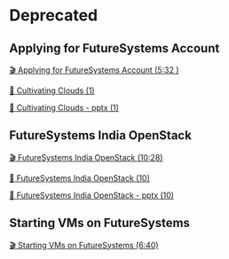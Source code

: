 Deprecated 
==========

## Applying for FutureSystems Account

[:clapper: Applying for FutureSystems Account (5:32 )](https://www.youtube.com/watch?v=98ERlWi3k3U)

[:scroll: Cultivating Clouds (1)](https://drive.google.com/open?id=0B88HKpainTSfZENxeUlOcVFUTkU)

[:scroll: Cultivating Clouds - pptx (1)](https://drive.google.com/open?id=0B88HKpainTSfcVNHWUJaUDRoYUk)


## FutureSystems India OpenStack

[:clapper: FutureSystems India OpenStack (10:28)](https://www.youtube.com/watch?v=hyKYTpNmJZc)

[:scroll: FutureSystems India OpenStack (10)](https://drive.google.com/open?id=0B88HKpainTSfZENxeUlOcVFUTkU)

[:scroll: FutureSystems India OpenStack - pptx (10)](https://drive.google.com/open?id=0B88HKpainTSfcVNHWUJaUDRoYUk)


## Starting VMs on FutureSystems

[:clapper: Starting VMs on FutureSystems (6:40)](https://www.youtube.com/watch?v=RPnhJs4IcfQ)


